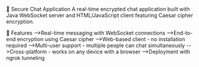 🔐 Secure Chat Application
A real-time encrypted chat application built with Java WebSocket server and HTML/JavaScript client featuring Caesar cipher encryption.

🌟 Features
-->Real-time messaging with WebSocket connections
-->End-to-end encryption using Caesar cipher
-->Web-based client - no installation required
-->Multi-user support - multiple people can chat simultaneously
-->Cross-platform - works on any device with a browser
-->Deployment with ngrok tunneling
